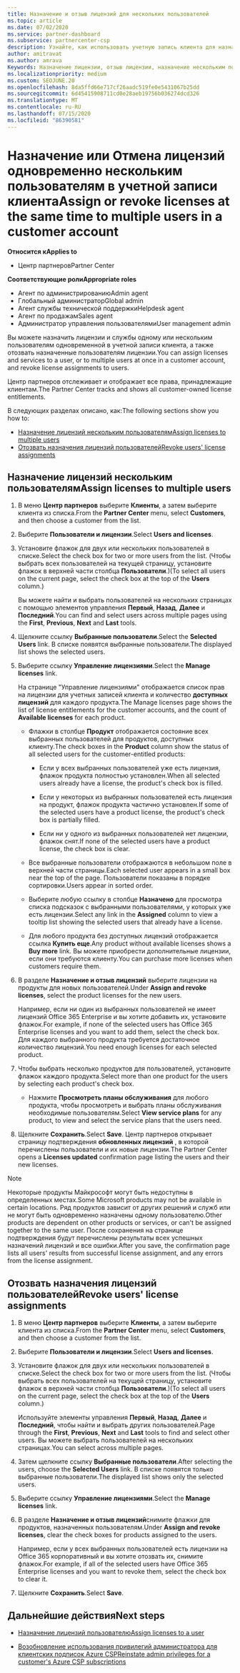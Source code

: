 ```yaml
---
title: Назначение и отзыв лицензий для нескольких пользователей
ms.topic: article
ms.date: 07/02/2020
ms.service: partner-dashboard
ms.subservice: partnercenter-csp
description: Узнайте, как использовать учетную запись клиента для назначения или отзыва лицензий и служб одному пользователю или нескольким пользователям одновременно.
author: amitravat
ms.author: amrava
Keywords: Назначение лицензии, отзыв лицензии, назначение нескольким пользователям,
ms.localizationpriority: medium
ms.custom: SEOJUNE.20
ms.openlocfilehash: 8da5ffd66e717cf26aadc519fe0e5431067b25dd
ms.sourcegitcommit: 6d45415908711cd0e28aeb19756b036274dcd326
ms.translationtype: MT
ms.contentlocale: ru-RU
ms.lasthandoff: 07/15/2020
ms.locfileid: "86390581"
---
```

# <a name="assign-or-revoke-licenses-at-the-same-time-to-multiple-users-in-a-customer-account"></a><span data-ttu-id="72607-104">Назначение или Отмена лицензий одновременно нескольким пользователям в учетной записи клиента</span><span class="sxs-lookup"><span data-stu-id="72607-104">Assign or revoke licenses at the same time to multiple users in a customer account</span></span>

<span data-ttu-id="72607-105">**Относится к**</span><span class="sxs-lookup"><span data-stu-id="72607-105">**Applies to**</span></span>

- <span data-ttu-id="72607-106">Центр партнеров</span><span class="sxs-lookup"><span data-stu-id="72607-106">Partner Center</span></span>

<span data-ttu-id="72607-107">**Соответствующие роли**</span><span class="sxs-lookup"><span data-stu-id="72607-107">**Appropriate roles**</span></span>

- <span data-ttu-id="72607-108">Агент по администрированию</span><span class="sxs-lookup"><span data-stu-id="72607-108">Admin agent</span></span>
- <span data-ttu-id="72607-109">Глобальный администратор</span><span class="sxs-lookup"><span data-stu-id="72607-109">Global admin</span></span>
- <span data-ttu-id="72607-110">Агент службы технической поддержки</span><span class="sxs-lookup"><span data-stu-id="72607-110">Helpdesk agent</span></span>
- <span data-ttu-id="72607-111">Агент по продажам</span><span class="sxs-lookup"><span data-stu-id="72607-111">Sales agent</span></span>
- <span data-ttu-id="72607-112">Администратор управления пользователями</span><span class="sxs-lookup"><span data-stu-id="72607-112">User management admin</span></span>

<span data-ttu-id="72607-113">Вы можете назначить лицензии и службы одному или нескольким пользователям одновременной в учетной записи клиента, а также отозвать назначенные пользователям лицензии.</span><span class="sxs-lookup"><span data-stu-id="72607-113">You can assign licenses and services to a user, or to multiple users at once in a customer account, and revoke license assignments to users.</span></span>

<span data-ttu-id="72607-114">Центр партнеров отслеживает и отображает все права, принадлежащие клиентам.</span><span class="sxs-lookup"><span data-stu-id="72607-114">The Partner Center tracks and shows all customer-owned license entitlements.</span></span>

<span data-ttu-id="72607-115">В следующих разделах описано, как:</span><span class="sxs-lookup"><span data-stu-id="72607-115">The following sections show you how to:</span></span>
- [<span data-ttu-id="72607-116">Назначение лицензий нескольким пользователям</span><span class="sxs-lookup"><span data-stu-id="72607-116">Assign licenses to multiple users</span></span>](#assign-licenses-to-groups)
- [<span data-ttu-id="72607-117">Отозвать назначения лицензий пользователей</span><span class="sxs-lookup"><span data-stu-id="72607-117">Revoke users' license assignments</span></span>](#revoking-licenses)

<a href="" id="assign-licenses-to-groups"></a>
## <a name="assign-licenses-to-multiple-users"></a><span data-ttu-id="72607-118">Назначение лицензий нескольким пользователям</span><span class="sxs-lookup"><span data-stu-id="72607-118">Assign licenses to multiple users</span></span>

1. <span data-ttu-id="72607-119">В меню **Центр партнеров** выберите **Клиенты**, а затем выберите клиента из списка.</span><span class="sxs-lookup"><span data-stu-id="72607-119">From the **Partner Center** menu, select **Customers**, and then choose a customer from the list.</span></span>

2. <span data-ttu-id="72607-120">Выберите **Пользователи и лицензии**.</span><span class="sxs-lookup"><span data-stu-id="72607-120">Select **Users and licenses**.</span></span>

3. <span data-ttu-id="72607-121">Установите флажок для двух или нескольких пользователей в списке.</span><span class="sxs-lookup"><span data-stu-id="72607-121">Select the check box for two or more users from the list.</span></span> <span data-ttu-id="72607-122">(Чтобы выбрать всех пользователей на текущей страницу, установите флажок в верхней части столбца **Пользователи**.)</span><span class="sxs-lookup"><span data-stu-id="72607-122">(To select all users on the current page, select the check box at the top of the **Users** column.)</span></span>

    <span data-ttu-id="72607-123">Вы можете найти и выбрать пользователей на нескольких страницах с помощью элементов управления **Первый**, **Назад**, **Далее** и **Последний**.</span><span class="sxs-lookup"><span data-stu-id="72607-123">You can find and select users across multiple pages using the **First**, **Previous**, **Next** and **Last** tools.</span></span>

4. <span data-ttu-id="72607-124">Щелкните ссылку **Выбранные пользователи**.</span><span class="sxs-lookup"><span data-stu-id="72607-124">Select the **Selected Users** link.</span></span> <span data-ttu-id="72607-125">В списке появятся выбранные пользователи.</span><span class="sxs-lookup"><span data-stu-id="72607-125">The displayed list shows the selected users.</span></span>

5. <span data-ttu-id="72607-126">Выберите ссылку **Управление лицензиями**.</span><span class="sxs-lookup"><span data-stu-id="72607-126">Select the **Manage licenses** link.</span></span>

    <span data-ttu-id="72607-127">На странице "Управление лицензиями" отображается список прав на лицензии для учетных записей клиента и количество **доступных лицензий** для каждого продукта.</span><span class="sxs-lookup"><span data-stu-id="72607-127">The Manage licenses page shows the list of license entitlements for the customer accounts, and the count of **Available licenses** for each product.</span></span>

    - <span data-ttu-id="72607-128">Флажки в столбце **Продукт** отображается состояние всех выбранных пользователей для продуктов, доступных клиенту.</span><span class="sxs-lookup"><span data-stu-id="72607-128">The check boxes in the **Product** column show the status of all selected users for the customer-entitled products:</span></span>

       - <span data-ttu-id="72607-129">Если у всех выбранных пользователей уже есть лицензия, флажок продукта полностью установлен.</span><span class="sxs-lookup"><span data-stu-id="72607-129">When all selected users already have a license, the product's check box is filled.</span></span>

       - <span data-ttu-id="72607-130">Если у некоторых из выбранных пользователей есть лицензия на продукт, флажок продукта частично установлен.</span><span class="sxs-lookup"><span data-stu-id="72607-130">If some of the selected users have a product license, the product's check box is partially filled.</span></span>

       - <span data-ttu-id="72607-131">Если ни у одного из выбранных пользователей нет лицензии, флажок снят.</span><span class="sxs-lookup"><span data-stu-id="72607-131">If none of the selected users have a product license, the check box is clear.</span></span>

    - <span data-ttu-id="72607-132">Все выбранные пользователи отображаются в небольшом поле в верхней части страницы.</span><span class="sxs-lookup"><span data-stu-id="72607-132">Each selected user appears in a small box near the top of the page.</span></span> <span data-ttu-id="72607-133">Пользователи показаны в порядке сортировки.</span><span class="sxs-lookup"><span data-stu-id="72607-133">Users appear in sorted order.</span></span>

    - <span data-ttu-id="72607-134">Выберите любую ссылку в столбце **Назначено** для просмотра списка подсказок с выбранными пользователями, у которых уже есть лицензии.</span><span class="sxs-lookup"><span data-stu-id="72607-134">Select any link in the **Assigned** column to view a tooltip list showing the selected users that already have a license.</span></span>

    - <span data-ttu-id="72607-135">Для любого продукта без доступных лицензий отображается ссылка **Купить еще**.</span><span class="sxs-lookup"><span data-stu-id="72607-135">Any product without available licenses shows a **Buy more** link.</span></span> <span data-ttu-id="72607-136">Вы можете приобрести дополнительные лицензии, если они требуются клиенту.</span><span class="sxs-lookup"><span data-stu-id="72607-136">You can purchase more licenses when customers require them.</span></span>

6. <span data-ttu-id="72607-137">В разделе **Назначение и отзыв лицензий** выберите лицензии на продукты для новых пользователей.</span><span class="sxs-lookup"><span data-stu-id="72607-137">Under **Assign and revoke licenses**, select the product licenses for the new users.</span></span> 

   <span data-ttu-id="72607-138">Например, если ни один из выбранных пользователей не имеет лицензий Office 365 Enterprise и вы хотите добавить их, установите флажок.</span><span class="sxs-lookup"><span data-stu-id="72607-138">For example, if none of the selected users has Office 365 Enterprise licenses and you want to add them, select the check box.</span></span> <span data-ttu-id="72607-139">Для каждого выбранного продукта требуется достаточное количество лицензий.</span><span class="sxs-lookup"><span data-stu-id="72607-139">You need enough licenses for each selected product.</span></span>

7. <span data-ttu-id="72607-140">Чтобы выбрать несколько продуктов для пользователей, установите флажок каждого продукта.</span><span class="sxs-lookup"><span data-stu-id="72607-140">Select more than one product for the users by selecting each product's check box.</span></span>
    -   <span data-ttu-id="72607-141">Нажмите **Просмотреть планы обслуживания** для любого продукта, чтобы просмотреть и выбрать планы обслуживания необходимые пользователям.</span><span class="sxs-lookup"><span data-stu-id="72607-141">Select **View service plans** for any product, to view and select the service plans that the users need.</span></span>

8. <span data-ttu-id="72607-142">Щелкните **Сохранить**.</span><span class="sxs-lookup"><span data-stu-id="72607-142">Select **Save**.</span></span> <span data-ttu-id="72607-143">Центр партнеров открывает страницу подтверждения **обновленных лицензий** , в которой перечислены пользователи и их новые лицензии.</span><span class="sxs-lookup"><span data-stu-id="72607-143">The Partner Center opens a **Licenses updated** confirmation page listing the users and their new licenses.</span></span>

>[!NOTE]
><span data-ttu-id="72607-144">Некоторые продукты Майкрософт могут быть недоступны в определенных местах.</span><span class="sxs-lookup"><span data-stu-id="72607-144">Some Microsoft products may not be available in certain locations.</span></span> <span data-ttu-id="72607-145">Ряд продуктов зависит от других решений и служб или не могут быть одновременно назначены одному пользователю.</span><span class="sxs-lookup"><span data-stu-id="72607-145">Other products are dependent on other products or services, or can't be assigned together to the same user.</span></span> <span data-ttu-id="72607-146">После сохранения на странице подтверждения будут перечислены результаты всех успешных назначений лицензий и все ошибки.</span><span class="sxs-lookup"><span data-stu-id="72607-146">After you save, the confirmation page lists all users' results from successful license assignment, and any errors from the license assignment.</span></span>

<a href="" id="revoking-licenses"></a>
## <a name="revoke-users-license-assignments"></a><span data-ttu-id="72607-147">Отозвать назначения лицензий пользователей</span><span class="sxs-lookup"><span data-stu-id="72607-147">Revoke users' license assignments</span></span>

1. <span data-ttu-id="72607-148">В меню **Центр партнеров** выберите **Клиенты**, а затем выберите клиента из списка.</span><span class="sxs-lookup"><span data-stu-id="72607-148">From the **Partner Center** menu, select **Customers**, and then choose a customer from the list.</span></span>

2. <span data-ttu-id="72607-149">Выберите **Пользователи и лицензии**.</span><span class="sxs-lookup"><span data-stu-id="72607-149">Select **Users and licenses**.</span></span>

3. <span data-ttu-id="72607-150">Установите флажок для двух или нескольких пользователей в списке.</span><span class="sxs-lookup"><span data-stu-id="72607-150">Select the check box for two or more users from the list.</span></span> <span data-ttu-id="72607-151">(Чтобы выбрать всех пользователей на текущей страницу, установите флажок в верхней части столбца **Пользователи**.)</span><span class="sxs-lookup"><span data-stu-id="72607-151">(To select all users on the current page, select the check box at the top of the **Users** column.)</span></span>

    <span data-ttu-id="72607-152">Используйте элементы управления **Первый**, **Назад**, **Далее** и **Последний**, чтобы найти и выбрать других пользователей.</span><span class="sxs-lookup"><span data-stu-id="72607-152">Page through the **First**, **Previous**, **Next** and **Last** tools to find and select other users.</span></span> <span data-ttu-id="72607-153">Вы можете выбрать пользователей на нескольких страницах.</span><span class="sxs-lookup"><span data-stu-id="72607-153">You can select across multiple pages.</span></span>

4. <span data-ttu-id="72607-154">Затем щелкните ссылку **Выбранные пользователи**.</span><span class="sxs-lookup"><span data-stu-id="72607-154">After selecting the users, choose the **Selected Users** link.</span></span> <span data-ttu-id="72607-155">В списке появятся только выбранные пользователи.</span><span class="sxs-lookup"><span data-stu-id="72607-155">The displayed list shows only the selected users.</span></span>

5. <span data-ttu-id="72607-156">Выберите ссылку **Управление лицензиями**.</span><span class="sxs-lookup"><span data-stu-id="72607-156">Select the **Manage licenses** link.</span></span>

6. <span data-ttu-id="72607-157">В разделе **Назначение и отзыв лицензий**снимите флажки для продуктов, назначенных пользователям.</span><span class="sxs-lookup"><span data-stu-id="72607-157">Under **Assign and revoke licenses**, clear the check boxes for products assigned to the users.</span></span>

   <span data-ttu-id="72607-158">Например, если у всех выбранных пользователей есть лицензии на Office 365 корпоративный и вы хотите отозвать их, снимите флажок.</span><span class="sxs-lookup"><span data-stu-id="72607-158">For example, if all of the selected users have Office 365 Enterprise licenses and you want to revoke them, select the check box to clear it.</span></span>

7. <span data-ttu-id="72607-159">Щелкните **Сохранить**.</span><span class="sxs-lookup"><span data-stu-id="72607-159">Select **Save**.</span></span>

## <a name="next-steps"></a><span data-ttu-id="72607-160">Дальнейшие действия</span><span class="sxs-lookup"><span data-stu-id="72607-160">Next steps</span></span>

- [<span data-ttu-id="72607-161">Назначение лицензий пользователю</span><span class="sxs-lookup"><span data-stu-id="72607-161">Assign licenses to a user</span></span>](assign-licenses-to-users.md)

- [<span data-ttu-id="72607-162">Возобновление использования привилегий администратора для клиентских подписок Azure CSP</span><span class="sxs-lookup"><span data-stu-id="72607-162">Reinstate admin privileges for a customer's Azure CSP subscriptions</span></span>](revoke-reinstate-csp.md)